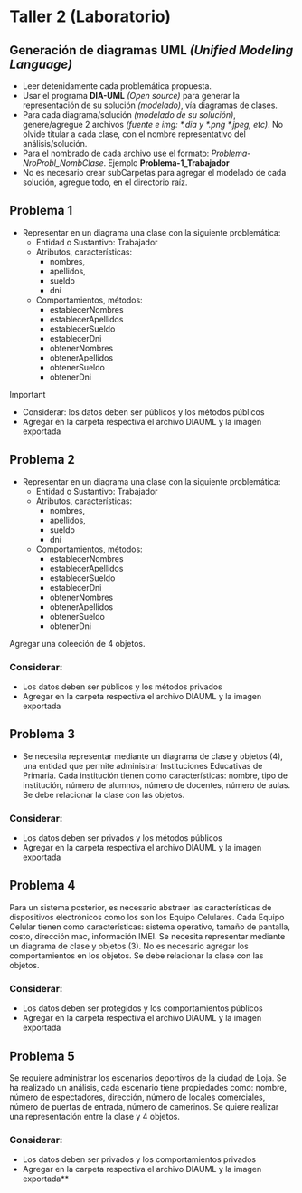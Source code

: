 # Taller 2 (Laboratorio)

## Generación de diagramas UML _(Unified Modeling Language)_

* Leer detenidamente cada problemática propuesta.
* Usar el programa **DIA-UML** _(Open source)_ para generar la representación de su solución _(modelado)_, vía diagramas de clases.
* Para cada diagrama/solución _(modelado de su solución)_, genere/agregue 2 archivos _(fuente e img: \*.dia y \*.png \*.jpeg, etc)_. No olvide titular a cada clase, con el nombre representativo del análisis/solución.
* Para el nombrado de cada archivo use el formato: _Problema-NroProbl_NombClase_. Ejemplo 
 **Problema-1_Trabajador**
* No es necesario crear subCarpetas para agregar el modelado de cada solución, agregue todo, en el directorio raíz.

## Problema 1

* Representar en un diagrama una clase con la siguiente problemática:
	* Entidad o Sustantivo: Trabajador
	* Atributos, características: 
	 	* nombres, 
	 	* apellidos, 
	 	* sueldo
	 	* dni
	* Comportamientos, métodos: 
		* establecerNombres
		* establecerApellidos
		* establecerSueldo
		* establecerDni
		* obtenerNombres
		* obtenerApellidos
		* obtenerSueldo
		* obtenerDni

> [!IMPORTANT]
>  - Considerar: los datos deben ser públicos y los métodos públicos
>  - Agregar en la carpeta respectiva el archivo DIAUML y la imagen exportada

## Problema 2

* Representar en un diagrama una clase con la siguiente problemática:
	* Entidad o Sustantivo: Trabajador
	* Atributos, características: 
	 	* nombres, 
	 	* apellidos, 
	 	* sueldo
	 	* dni
	* Comportamientos, métodos: 
		* establecerNombres
		* establecerApellidos
		* establecerSueldo
		* establecerDni
		* obtenerNombres
		* obtenerApellidos
		* obtenerSueldo
		* obtenerDni
		
Agregar una coleeción de 4 objetos.

### Considerar:
- Los datos deben ser públicos y los métodos privados
- Agregar en la carpeta respectiva el archivo DIAUML y la imagen exportada

## Problema 3

* Se necesita representar mediante un diagrama de clase y objetos (4), una entidad que permite administrar Instituciones Educativas de Primaria. Cada institución tienen como características: nombre, tipo de institución, número de alumnos, número de docentes, número de aulas.
Se debe relacionar la clase con las objetos. 

### Considerar:
- Los datos deben ser privados y los métodos públicos
- Agregar en la carpeta respectiva el archivo DIAUML y la imagen exportada

## Problema 4

Para un sistema posterior, es necesario abstraer las características de dispositivos electrónicos como los son los Equipo Celulares. Cada Equipo Celular tienen como características: sistema operativo, tamaño de pantalla, costo, dirección mac, información IMEI. Se necesita representar mediante un diagrama de clase y objetos (3). No es necesario agregar los comportamientos en los objetos. Se debe relacionar la clase con las objetos. 

### Considerar: 
- Los datos deben ser protegidos y los comportamientos públicos
- Agregar en la carpeta respectiva el archivo DIAUML y la imagen exportada
 
## Problema 5

Se requiere administrar los escenarios deportivos de la ciudad de Loja. Se ha realizado un análisis, cada escenario tiene propiedades como: nombre, número de espectadores, dirección, número de locales comerciales, número de puertas de entrada, número de camerinos. Se quiere realizar una representación entre la clase y 4 objetos.

### Considerar:
- Los datos deben ser privados y los comportamientos privados
- Agregar en la carpeta respectiva el archivo DIAUML y la imagen exportada**
